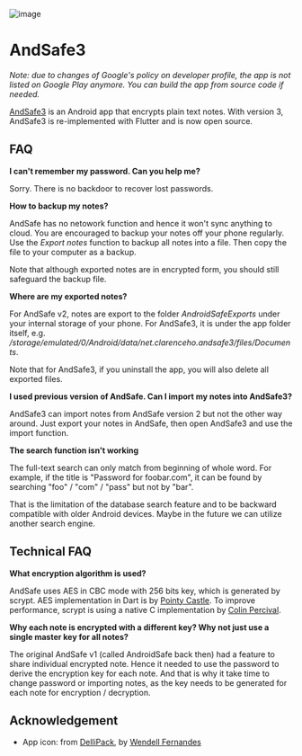 ![image](https://user-images.githubusercontent.com/13360325/116012081-3924ca80-a5dd-11eb-89ab-9c8543302d7b.png)

# AndSafe3
*Note: due to changes of Google's policy on developer profile, the app is not listed on Google Play anymore. You can build the app from source code if needed.*

[AndSafe3](https://play.google.com/store/apps/details?id=net.clarenceho.andsafe3) is an Android app that encrypts plain text notes. With version 3, AndSafe3 is re-implemented with Flutter and is now open source.

## FAQ
**I can't remember my password. Can you help me?**

Sorry. There is no backdoor to recover lost passwords.

**How to backup my notes?**

AndSafe has no netowork function and hence it won't sync anything to cloud. You are encouraged to backup your notes off your phone regularly. Use the *Export notes* function to backup all notes into a file. Then copy the file to your computer as a backup.

Note that although exported notes are in encrypted form, you should still safeguard the backup file.

**Where are my exported notes?**

For AndSafe v2, notes are export to the folder *AndroidSafeExports* under your internal storage of your phone. For AndSafe3, it is under the app folder itself, e.g. */storage/emulated/0/Android/data/net.clarenceho.andsafe3/files/Documents*.

Note that for AndSafe3, if you uninstall the app, you will also delete all exported files.

**I used previous version of AndSafe. Can I import my notes into AndSafe3?**

AndSafe3 can import notes from AndSafe version 2 but not the other way around. Just export your notes in AndSafe, then open AndSafe3 and use the import function.

**The search function isn't working**

The full-text search can only match from beginning of whole word. For example, if the title is "Password for foobar.com", it can be found by searching "foo" / "com" / "pass" but not by "bar".

That is the limitation of the database search feature and to be backward compatible with older Android devices. Maybe in the future we can utilize another search engine.

## Technical FAQ
**What encryption algorithm is used?**

AndSafe uses AES in CBC mode with 256 bits key, which is generated by scrypt. AES implementation in Dart is by [Pointy Castle](https://pub.dev/packages/pointycastle). To improve performance, scrypt is using a native C implementation by [Colin Percival](https://github.com/Tarsnap/scrypt).

**Why each note is encrypted with a different key? Why not just use a single master key for all notes?**

The original AndSafe v1 (called AndroidSafe back then) had a feature to share individual encrypted note. Hence it needed to use the password to derive the encryption key for each note.
And that is why it take time to change password or importing notes, as the key needs to be generated for each note for encryption / decryption.

## Acknowledgement
- App icon: from [DelliPack](https://www.smashingmagazine.com/2008/07/55-free-high-quality-icon-sets/#dellipack), by [Wendell Fernandes](http://dellustrations.deviantart.com/)

